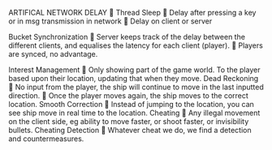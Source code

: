 ARTIFICAL NETWORK DELAY
	Thread Sleep
	Delay after pressing a key or in msg transmission in network
	Delay on client or server

Bucket Synchronization
	Server keeps track of the delay between the different clients, and equalises the latency for each client (player).
	Players are synced, no advantage.

Interest Management
	Only showing part of the game world. To the player based upon their location, updating that when they move.
Dead Reckoning
	No input from the player, the ship will continue to move in the last inputted direction.
	Once the player moves again, the ship moves to the correct location.
Smooth Correction
	Instead of jumping to the location, you can see ship move in real time to the location.
Cheating
	Any illegal movement on the client side, eg ability to move faster, or shoot faster, or invisibility bullets.
Cheating Detection
	Whatever cheat we do, we find a detection and countermeasures.
